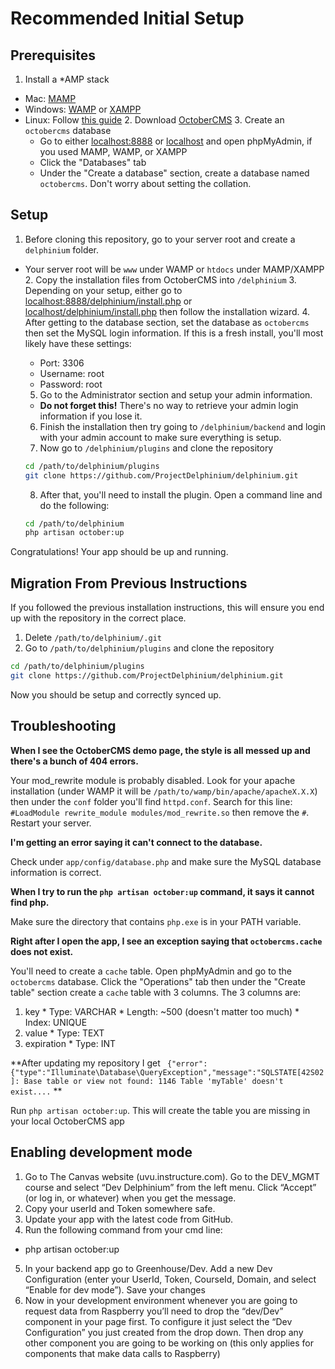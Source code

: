 # Recommended Initial Setup

## Prerequisites

  1. Install a *AMP stack
* Mac: [MAMP](http://www.mamp.info/en/downloads/)
* Windows: [WAMP](http://www.wampserver.com/en/) or [XAMPP](https://www.apachefriends.org/download.html)
* Linux: Follow [this guide](https://www.digitalocean.com/community/tutorials/how-to-install-linux-apache-mysql-php-lamp-stack-on-ubuntu)
  2. Download [OctoberCMS](https://octobercms.com/)
  3. Create an `octobercms` database
    * Go to either [localhost:8888](http://localhost:8888) or [localhost](http://localhost) and open phpMyAdmin, if you used MAMP, WAMP, or XAMPP
    * Click the "Databases" tab
    * Under the "Create a database" section, create a database named `octobercms`. Don't worry about setting the collation.

## Setup

  1. Before cloning this repository, go to your server root and create a `delphinium` folder.
* Your server root will be `www` under WAMP or `htdocs` under MAMP/XAMPP
  2.  Copy the installation files from OctoberCMS into `/delphinium`
  3. Depending on your setup, either go to [localhost:8888/delphinium/install.php](http://localhost:8888/delphinium/install.php) or [localhost/delphinium/install.php](http://localhost/delphinium/install.php) then follow the installation wizard.
  4. After getting to the database section, set the database as `octobercms` then set the MySQL login information. If this is a fresh install, you'll most likely have these settings:
    * Port: 3306
    * Username: root
    * Password: root
  5. Go to the Administrator section and setup your admin information.
    * **Do not forget this!** There's no way to retrieve your admin login information if you lose it.
  6. Finish the installation then try going to `/delphinium/backend` and login with your admin account to make sure everything is setup.
  7. Now go to `/delphinium/plugins` and clone the repository

    ```bash
    cd /path/to/delphinium/plugins
    git clone https://github.com/ProjectDelphinium/delphinium.git
    ```
  8. After that, you'll need to install the plugin. Open a command line and do the following:

    ```bash
    cd /path/to/delphinium
    php artisan october:up
    ```

Congratulations! Your app should be up and running.

## Migration From Previous Instructions

If you followed the previous installation instructions, this will ensure you end up with the repository in the correct place.

  1. Delete `/path/to/delphinium/.git`
  2. Go to `/path/to/delphinium/plugins` and clone the repository

  ```bash
  cd /path/to/delphinium/plugins
  git clone https://github.com/ProjectDelphinium/delphinium.git
  ```

Now you should be setup and correctly synced up.

## Troubleshooting

**When I see the OctoberCMS demo page, the style is all messed up and there's a bunch of 404 errors.**

Your mod_rewrite module is probably disabled. Look for your apache installation (under WAMP it will be `/path/to/wamp/bin/apache/apacheX.X.X`) then under the `conf` folder you'll find `httpd.conf`. Search for this line:  `#LoadModule rewrite_module modules/mod_rewrite.so` then remove the `#`. Restart your server.

**I'm getting an error saying it can't connect to the database.**

Check under `app/config/database.php` and make sure the MySQL database information is correct.

**When I try to run the `php artisan october:up` command, it says it cannot find php.**

Make sure the directory that contains `php.exe` is in your PATH variable.

**Right after I open the app, I see an exception saying that `octobercms.cache` does not exist.**

You'll need to create a `cache` table. Open phpMyAdmin and go to the `octobercms` database. Click the "Operations" tab then under the "Create table" section create a `cache` table with 3 columns. The 3 columns are:

  1. key
    * Type: VARCHAR
    * Length: ~500 (doesn't matter too much)
    * Index: UNIQUE
  2. value
    * Type: TEXT
  3.   expiration
    * Type: INT

**After updating my repository I get ` {"error":{"type":"Illuminate\Database\QueryException","message":"SQLSTATE[42S02]: Base table or view not found: 1146 Table 'myTable' doesn't exist....` **

Run `php artisan october:up`. This will create the table you are missing in your local OctoberCMS app

## Enabling development mode

1. Go to The Canvas website (uvu.instructure.com). Go to the DEV_MGMT course and select “Dev Delphinium” from the left menu. Click “Accept” (or log in, or whatever) when you get the message.
2. Copy your userId and Token somewhere safe.
3. Update your app with the latest code from GitHub.
4. Run the following command from your cmd line: 
* php artisan october:up
5. In your backend app go to Greenhouse/Dev. Add a new Dev Configuration (enter your UserId, Token, CourseId, Domain, and  select “Enable for dev mode”). Save your changes
6. Now in your development environment whenever you are going to request data from Raspberry you’ll need to drop the “dev/Dev” component in your page first.  To configure it just select the “Dev Configuration” you just created from the drop down. Then drop any other component you are going to be working on (this only applies for components that make data calls to Raspberry)
